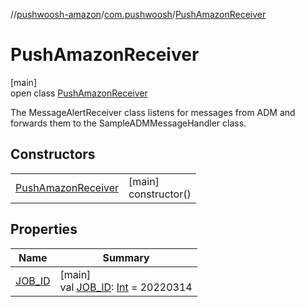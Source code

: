 //[pushwoosh-amazon](../../../index.md)/[com.pushwoosh](../index.md)/[PushAmazonReceiver](index.md)

# PushAmazonReceiver

[main]\
open class [PushAmazonReceiver](index.md)

The MessageAlertReceiver class listens for messages from ADM and forwards them to the SampleADMMessageHandler class.

## Constructors

| | |
|---|---|
| [PushAmazonReceiver](-push-amazon-receiver.md) | [main]<br>constructor() |

## Properties

| Name | Summary |
|---|---|
| [JOB_ID](-j-o-b_-i-d.md) | [main]<br>val [JOB_ID](-j-o-b_-i-d.md): [Int](https://kotlinlang.org/api/latest/jvm/stdlib/kotlin-stdlib/kotlin/-int/index.html) = 20220314 |
